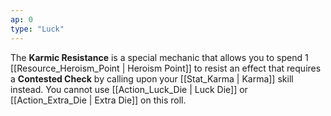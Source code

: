 ```yaml
---
ap: 0
type: "Luck"
---
```


The **Karmic Resistance** is a special mechanic that allows you to spend 1 [[Resource_Heroism_Point | Heroism Point]] to resist an effect that requires a **Contested Check** by calling upon your [[Stat_Karma | Karma]] skill instead. You cannot use [[Action_Luck_Die | Luck Die]] or [[Action_Extra_Die | Extra Die]] on this roll.
